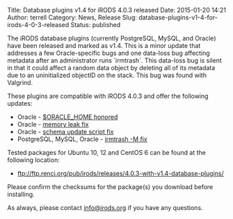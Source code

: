 Title: Database plugins v1.4 for iRODS 4.0.3 released
Date: 2015-01-20 14:21
Author: terrell
Category: News, Release
Slug: database-plugins-v1-4-for-irods-4-0-3-released
Status: published

The iRODS database plugins (currently PostgreSQL, MySQL, and Oracle)
have been released and marked as v1.4. This is a minor update that
addresses a few Oracle-specific bugs and one data-loss bug affecting
metadata after an administrator runs \`irmtrash\`. This data-loss bug is
silent in that it could affect a random data object by deleting all of
its metadata due to an uninitialized objectID on the stack. This bug was
found with Valgrind.  
<!--more-->

These plugins are compatible with iRODS 4.0.3 and offer the following
updates:

-   Oracle - [\$ORACLE\_HOME
    honored](https://github.com/irods/irods/issues/2342)
-   Oracle - [memory leak
    fix](https://github.com/irods/irods/issues/2349)
-   Oracle - [schema update script
    fix](https://github.com/irods/irods/issues/2355)
-   PostgreSQL, MySQL, Oracle - [irmtrash -M
    fix](https://github.com/irods/irods/issues/2461)

Tested packages for Ubuntu 10, 12 and CentOS 6 can be found at the
following location:

-   <ftp://ftp.renci.org/pub/irods/releases/4.0.3-with-v1.4-database-plugins/>

Please confirm the checksums for the package(s) you download before
installing.

As always, please contact <info@irods.org> if you have any questions.

